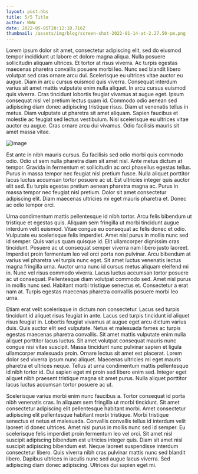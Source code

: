 ```yaml
---
layout: post.hbs
title: 5/5 Title
author: WWW
date: 2022-05-05T20:12:10.716Z
thumbnail: /assets/img/blog/screen-shot-2022-01-14-at-2.27.50-pm.png
---
```



Lorem ipsum dolor sit amet, consectetur adipiscing elit, sed do eiusmod tempor incididunt ut labore et dolore magna aliqua. Nulla posuere sollicitudin aliquam ultrices. Et tortor at risus viverra. Ac turpis egestas maecenas pharetra convallis posuere morbi leo. Nunc sed blandit libero volutpat sed cras ornare arcu dui. Scelerisque eu ultrices vitae auctor eu augue. Diam in arcu cursus euismod quis viverra. Consequat interdum varius sit amet mattis vulputate enim nulla aliquet. In arcu cursus euismod quis viverra. Cras tincidunt lobortis feugiat vivamus at augue eget. Ipsum consequat nisl vel pretium lectus quam id. Commodo odio aenean sed adipiscing diam donec adipiscing tristique risus. Diam ut venenatis tellus in metus. Diam vulputate ut pharetra sit amet aliquam. Sapien faucibus et molestie ac feugiat sed lectus vestibulum. Nisi scelerisque eu ultrices vitae auctor eu augue. Cras ornare arcu dui vivamus. Odio facilisis mauris sit amet massa vitae.

![image](https://ruvna-image-hosting.s3.us-east-1.amazonaws.com/attendance/AttendanceGraphic.jpg "Ruvna")

Est ante in nibh mauris cursus. Eu facilisis sed odio morbi quis commodo odio. Odio ut sem nulla pharetra diam sit amet nisl. Ante metus dictum at tempor. Gravida in fermentum et sollicitudin ac orci phasellus egestas tellus. Purus in massa tempor nec feugiat nisl pretium fusce. Nulla aliquet porttitor lacus luctus accumsan tortor posuere ac ut. Est ultricies integer quis auctor elit sed. Eu turpis egestas pretium aenean pharetra magna ac. Purus in massa tempor nec feugiat nisl pretium. Dolor sit amet consectetur adipiscing elit. Diam maecenas ultricies mi eget mauris pharetra et. Donec ac odio tempor orci.

Urna condimentum mattis pellentesque id nibh tortor. Arcu felis bibendum ut tristique et egestas quis. Aliquam sem fringilla ut morbi tincidunt augue interdum velit euismod. Vitae congue eu consequat ac felis donec et odio. Vulputate eu scelerisque felis imperdiet. Amet nisl purus in mollis nunc sed id semper. Quis varius quam quisque id. Elit ullamcorper dignissim cras tincidunt. Posuere ac ut consequat semper viverra nam libero justo laoreet. Imperdiet proin fermentum leo vel orci porta non pulvinar. Arcu bibendum at varius vel pharetra vel turpis nunc eget. Sit amet luctus venenatis lectus magna fringilla urna. Auctor urna nunc id cursus metus aliquam eleifend mi in. Nunc vel risus commodo viverra. Lacus luctus accumsan tortor posuere ac ut consequat. Pellentesque diam volutpat commodo sed. Amet nisl purus in mollis nunc sed. Habitant morbi tristique senectus et. Consectetur a erat nam at. Turpis egestas maecenas pharetra convallis posuere morbi leo urna.

Etiam erat velit scelerisque in dictum non consectetur. Lacus sed turpis tincidunt id aliquet risus feugiat in ante. Lacus sed turpis tincidunt id aliquet risus feugiat in. Lobortis feugiat vivamus at augue eget arcu dictum varius duis. Quis auctor elit sed vulputate. Netus et malesuada fames ac turpis egestas maecenas pharetra convallis. Sit amet mattis vulputate enim nulla aliquet porttitor lacus luctus. Sit amet volutpat consequat mauris nunc congue nisi vitae suscipit. Massa tincidunt nunc pulvinar sapien et ligula ullamcorper malesuada proin. Ornare lectus sit amet est placerat. Lorem dolor sed viverra ipsum nunc aliquet. Maecenas ultricies mi eget mauris pharetra et ultrices neque. Tellus at urna condimentum mattis pellentesque id nibh tortor id. Dui sapien eget mi proin sed libero enim sed. Integer eget aliquet nibh praesent tristique magna sit amet purus. Nulla aliquet porttitor lacus luctus accumsan tortor posuere ac ut.

Scelerisque varius morbi enim nunc faucibus a. Tortor consequat id porta nibh venenatis cras. In aliquam sem fringilla ut morbi tincidunt. Sit amet consectetur adipiscing elit pellentesque habitant morbi. Amet consectetur adipiscing elit pellentesque habitant morbi tristique. Morbi tristique senectus et netus et malesuada. Convallis convallis tellus id interdum velit laoreet id donec ultrices. Amet nisl purus in mollis nunc sed id semper. Eu scelerisque felis imperdiet proin fermentum leo vel orci. Sit amet nisl suscipit adipiscing bibendum est ultricies integer quis. Diam sit amet nisl suscipit adipiscing bibendum est. Neque laoreet suspendisse interdum consectetur libero. Quis viverra nibh cras pulvinar mattis nunc sed blandit libero. Dapibus ultrices in iaculis nunc sed augue lacus viverra. Sed adipiscing diam donec adipiscing. Ultrices dui sapien eget mi.